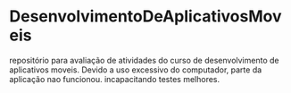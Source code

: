 # DesenvolvimentoDeAplicativosMoveis
repositório para avaliação de atividades do curso de desenvolvimento de aplicativos moveis. 
Devido a uso excessivo do computador, parte da aplicação nao funcionou. incapacitando testes melhores. 
